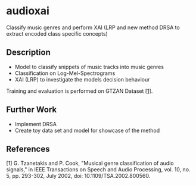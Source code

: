 # audioxai
Classify music genres and perform XAI (LRP and new method DRSA to extract encoded class specific concepts)

## Description
- Model to classify snippets of music tracks into music genres
- Classification on Log-Mel-Spectrograms
- XAI (LRP) to investigate the models decision behaviour

Training and evaluation is performed on GTZAN Dataset [[1]](#1).

## Further Work
- Implement DRSA
- Create toy data set and model for showcase of the method

## References
<a id="1">[1]</a> 
G. Tzanetakis and P. Cook, "Musical genre classification of audio signals," in IEEE Transactions on Speech and Audio Processing, vol. 10, no. 5, pp. 293-302, July 2002, doi: 10.1109/TSA.2002.800560.
